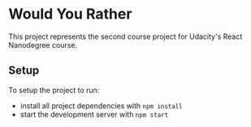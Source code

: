 # Would You Rather

This project represents the second course project for Udacity's React Nanodegree course.

## Setup

To setup the project to run:

* install all project dependencies with `npm install`
* start the development server with `npm start`
